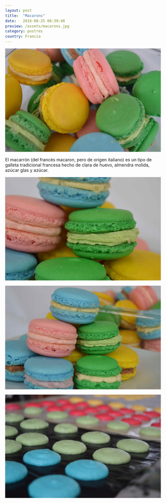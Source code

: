```yaml
---
layout: post
title:  "Macarons"
date:   2016-08-25 08:39:40
preview: /assets/macarons.jpg
category: postres
country: Francia
---
```


![Macarons 1](/assets/macarons.jpg)

El macarrón (del francés macaron, pero de origen italiano) es un tipo de galleta tradicional francesa hecho de clara de huevo, almendra molida, azúcar glas y azúcar.

![Macarons 2](/assets/macarons_2.jpg)

![Macarons 3](/assets/macarons_3.jpg)

![Macarons 4](/assets/macarons_4.jpg)
